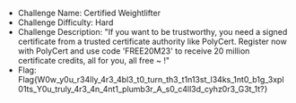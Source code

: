 * Challenge Name:           Certified Weightlifter
* Challenge Difficulty:     Hard
* Challenge Description:    "If you want to be trustworthy, you need a signed certificate from a trusted certificate authority like PolyCert. Register now with PolyCert and use code 'FREE20M23' to receive 20 million certificate credits, all for you, all free ~ !"
* Flag:                     Flag{W0w_y0u_r34lly_4r3_4bl3_t0_turn_th3_t1n13st_l34ks_1nt0_b1g_3xpl01ts_Y0u_truly_4r3_4n_4nt1_plumb3r_A_s0_c4ll3d_cyhz0r3_G3t_1t?}